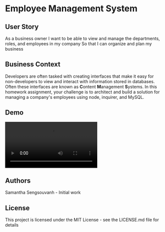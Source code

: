 # Employee Management System

## User Story

As a business owner
I want to be able to view and manage the departments, roles, and employees in my company
So that I can organize and plan my business

## Business Context

Developers are often tasked with creating interfaces that make it easy for non-developers to view and interact with information stored in databases. Often these interfaces are known as **C**ontent **M**anagement **S**ystems. In this homework assignment, your challenge is to architect and build a solution for managing a company's employees using node, inquirer, and MySQL.


## Demo
![Demo](./assets/employee-tracker-demo.mov)

## Authors

Samantha Sengsouvanh - Initial work

## License

This project is licensed under the MIT License - see the LICENSE.md file for details